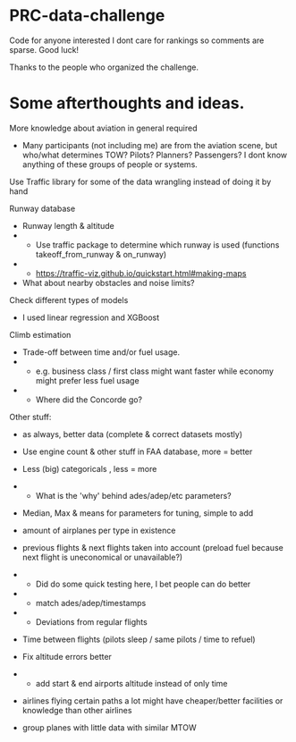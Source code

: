 # PRC-data-challenge

Code for anyone interested
I dont care for rankings so comments are sparse. Good luck!

Thanks to the people who organized the challenge.


# Some afterthoughts and ideas.

More knowledge about aviation in general required
* Many participants (not including me) are from the aviation scene, but who/what determines TOW? Pilots? Planners? Passengers? I dont know anything of these groups of people or systems.


Use Traffic library for some of the data wrangling instead of doing it by hand

Runway database
* Runway length & altitude
* * Use traffic package to determine which runway is used (functions takeoff_from_runway & on_runway)
* * https://traffic-viz.github.io/quickstart.html#making-maps
* What about nearby obstacles and noise limits?

Check different types of models
* I used linear regression and XGBoost

Climb estimation
* Trade-off between time and/or fuel usage.
* * e.g. business class / first class might want faster while economy might prefer less fuel usage
* * Where did the Concorde go?

Other stuff:
* as always, better data (complete & correct datasets mostly)

* Use engine count & other stuff in FAA database, more = better
* Less (big) categoricals , less = more
* * What is the 'why' behind ades/adep/etc parameters?

* Median, Max & means for parameters for tuning, simple to add

* amount of airplanes per type in existence

* previous flights & next flights taken into account (preload fuel because next flight is uneconomical or unavailable?)
* * Did do some quick testing here, I bet people can do better
* * match ades/adep/timestamps
* * Deviations from regular flights

* Time between flights (pilots sleep / same pilots / time to refuel)
* Fix altitude errors better 
* * add start & end airports altitude instead of only time

* airlines flying certain paths a lot might have cheaper/better facilities or knowledge than other airlines

* group planes with little data with similar MTOW
